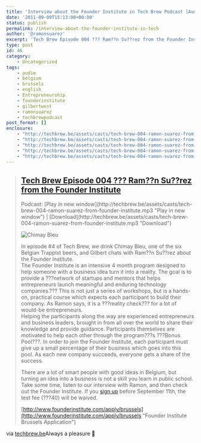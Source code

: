```yaml
---
title: 'Interview about the Founder Institute in Tech Brew Podcast [Audio]'
date: '2011-09-09T15:13:00+00:00'
status: publish
permalink: /interview-about-the-founder-institute-in-tech
author: '@ramonsuarez'
excerpt: 'Tech Brew Episode 004 ??? Ram??n Su??rez from the Founder Institute Podcast: Play in new window | Download In episode #4 of Tech Brew, we drink Chimay Bleu, one of the six Belgian Trappist beers, and Gilbert chats with Ram??n Su??rez about the Founder I...'
type: post
id: 46
category:
    - Uncategorized
tags:
    - audio
    - belgium
    - brussels
    - english
    - Entrepreneurship
    - founderinstitute
    - gilbertwest
    - ramonsuarez
    - techbrewpodcast
post_format: []
enclosure:
    - "http://techbrew.be/assets/casts/tech-brew-004-ramon-suarez-from-founder-institute.mp3\n20342700\naudio/mpeg\n"
    - "http://techbrew.be/assets/casts/tech-brew-004-ramon-suarez-from-founder-institute.mp3\n20342700\naudio/mpeg\n"
    - "http://techbrew.be/assets/casts/tech-brew-004-ramon-suarez-from-founder-institute.mp3\n20342700\naudio/mpeg\n"
    - "http://techbrew.be/assets/casts/tech-brew-004-ramon-suarez-from-founder-institute.mp3\n20342700\naudio/mpeg\n"
    - "http://techbrew.be/assets/casts/tech-brew-004-ramon-suarez-from-founder-institute.mp3\n20342700\naudio/mpeg\n"
---
```

> ## [Tech Brew Episode 004 ??? Ram??n Su??rez from the Founder Institute](http://techbrew.be/2011/09/tech-brew-episode-004-ramon-suarez-from-the-founder-institute/ "Tech Brew Episode 004 ??? Ram??n Su??rez from the Founder Institute")
> 
> <div class="powerpress_player"></div>Podcast: [Play in new window](http://techbrew.be/assets/casts/tech-brew-004-ramon-suarez-from-founder-institute.mp3 "Play in new window") | [Download](http://techbrew.be/assets/casts/tech-brew-004-ramon-suarez-from-founder-institute.mp3 "Download")
> 
> ![](http://techbrew.be/wp-content/uploads/2011/09/chimayb-260x300.gif "Chimay Bleu")
> 
> <div>In episode #4 of Tech Brew, we drink Chimay Bleu, one of the six Belgian Trappist beers, and Gilbert chats with Ram??n Su??rez about the Founder Institute. <div>The Founder Institute is an intensive 4 month program designed to help someone with a business idea turn it into a reality. The goal is to provide a ???network of startups and mentors that helps entrepreneurs launch meaningful and enduring technology companies.??? This is not just a series of workshops, but is a hands-on, practical course which expects each participant to build their company. As Ramon says, it is a ???reality check??? for a lot of would-be entrepreneurs.
> 
> <div>Helping the participants along the way are experienced entrepreneurs and business leaders, brought in from all over the world to share their knowledge and provide guidance. Participants themselves are motivated to help each other through the program???s ???Bonus Pool???. In order to join the Founder Institute, each participant must give up a small percentage of their business which goes into this pool. As each new company succeeds, everyone gets a share of the success.
> 
> There are a lot of smart people with good ideas in Belgium, but turning an idea into a business is not a skill you learn in public school. Take some time, listen to our interview with Ramon, and then check out the Founder Institute. If you [sign up](http://www.founderinstitute.com/apply/brussels "Founder Institute Brussels Application") before September 11th, the test fee (???40) will be waived.
> 
> [http://www.founderinstitute.com/apply/brussels](http://www.founderinstitute.com/apply/brussels "Founder Institute Brussels Application")
> 
> </div></div></div>

via [techbrew.be](http://techbrew.be/)</div>Always a pleasure 🙂

</div>